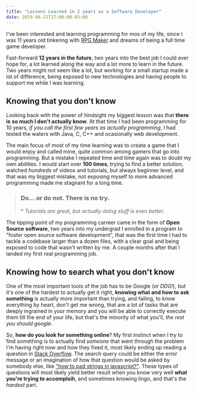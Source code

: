 ```yaml
---
title: "Lessons Learned in 2 years as a Software Developer"
date: 2019-06-21T17:00:00-03:00
---
```


I've been interested and learning programming for mos of my life, since I was
11 years old tinkering with [RPG Maker](https://www.google.com/search?q=rpg+maker+xp&tbm=isch)
and dreams of being a full time game developer.

Fast-forward **12 years in the future**, two years into the best job I could ever
hope for, a lot learned along the way and a lot more to learn in the future.
Two years might not seem like a lot, but working for a small startup made a lot
of difference, being exposed to new technologies and having people to support me
while I was learning.

## Knowing that you don't know

Looking back with the power of hindsight my biggest lesson was that **there is**
**so much I don't actually know**. At that time I had been programming for 10 years,
_if you call the first few years as actually programming_, I had tested the waters
with Java, C, C++ and ocasionally web development.

The main focus of most of my time learning was to create a game that I would
enjoy and called mine, quite common among gamers that go into programming. But
a mistake I repeated time and time again was to doubt my own abilities. I would
start over **100 times**, trying to find a better solution, watched _hundreds_ of
videos and tutorials, but always beginner level, and that was my biggest
mistake, not exposing myself to more advanced programming made me stagnant for a
long time.

> ### Do... or do not. There is no try.
>
> \* _Tutorials are great, but actually doing stuff is even better._

The tipping point of my programming carreer came in the form of **Open Source**
**software**, two years into my undergrad I enrolled in a program to "foster open
source software development", that was the first time I had to tackle a codebase
larger than a dozen files, with a clear goal and being exposed to code that
wasn't written by me. A couple months after that I landed my first _real_
programming job.

## Knowing how to search what you don't know

One of the most important tools of the job has to be Google (_or DDG!_),
but it's one of the hardest to actually get it right, **knowing what and how to**
**ask something** is actually more important than trying, and failing, to know
everything by heart, don't get me wrong, that are a lot of tasks that are
deeply ingrained in your memory and you will be able to correctly execute them
till the end of your life, but that's the minority of what you'll, _the rest you_
_should google_.

So, **how do you look for something online**? My first instinct when I try to find
something is to actually find _someone_ that went through the problem I'm having
right now and how they fixed it, most likely ending up reading a question
in [Stack Overflow](https://stackoverflow.com). The search query could be either the error message or
an imagination of how that question would be asked by somebody else, like
["how to pad strings in javascript?"](https://www.google.com/search?q=how+to+pad+strings+in+javascript&oq=how+to+pad+strings+in+javascript).
These types of questions will most likely yield better result when you know
very well **what you're trying to accomplsih**, and sometimes knowing lingo, and
that's the _hardest_ part.
